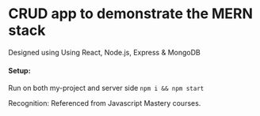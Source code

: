 # CRUD app to demonstrate the MERN stack

<!-- brief explanation -->
Designed using Using React, Node.js, Express & MongoDB 

<!-- image -->

<!-- setting up -->
#### Setup:
Run on both my-project and server side
` npm i && npm start `

<!-- stages -->


<!-- Recognition -->
Recognition:
Referenced from Javascript Mastery courses.
